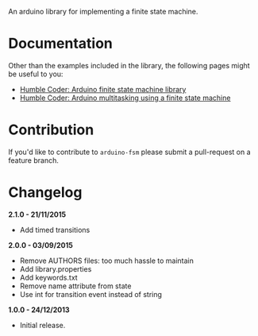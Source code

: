 An arduino library for implementing a finite state machine.

# Documentation

Other than the examples included in the library, the following pages might be
useful to you:

* [Humble Coder: Arduino finite state machine library][1]
* [Humble Coder: Arduino multitasking using a finite state machine][2]

[1]: http://www.humblecoder.com/arduino-finite-state-machine-library/
[2]: http://www.humblecoder.com/arduino-multitasking-using-finite-state-machines/

# Contribution

If you'd like to contribute to `arduino-fsm` please submit a pull-request on a
feature branch.

# Changelog

**2.1.0 - 21/11/2015**

* Add timed transitions

**2.0.0 - 03/09/2015**

* Remove AUTHORS files: too much hassle to maintain
* Add library.properties
* Add keywords.txt
* Remove name attribute from state
* Use int for transition event instead of string

**1.0.0 - 24/12/2013**

* Initial release.
